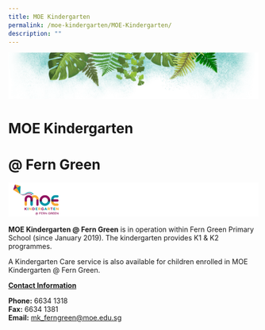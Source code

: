 ```yaml
---
title: MOE Kindergarten
permalink: /moe-kindergarten/MOE-Kindergarten/
description: ""
---
```

![](/images/Banner.png)

# MOE Kindergarten
# @ Fern Green

![](/images/MOE%20Kindergarten.png)


<b>MOE Kindergarten @ Fern Green</b> is in operation within Fern Green Primary School (since January 2019). The kindergarten provides K1 & K2 programmes.  

A Kindergarten Care service is also available for children enrolled in MOE Kindergarten @ Fern Green.  
  
<u><b>Contact Information</b></u> 

<b>Phone:</b> 6634 1318                                                                                         
<b>Fax:</b> 6634 1381  
<b>Email:</b> mk_ferngreen@moe.edu.sg

